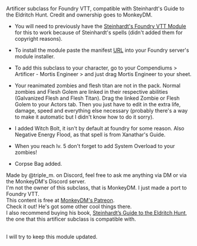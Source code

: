 Artificer subclass for Foundry VTT, compatible with Steinhardt's Guide to the Eldritch Hunt. Credit and ownership goes to MonkeyDM.

- You will need to previously have the <a href="https://monkeydm.shop/products/steinhardts-guide-vtt" target="_blank" rel="noopener noreferrer">Steinhardt's Foundry VTT Module</a> for this to work because of Steinhardt's spells (didn't added them for copyright reasons).

- To install the module paste the manifest <a href="https://raw.githubusercontent.com/marioo217/artificer-mortis-engineer/main/module.json" target="_blank" rel="noopener noreferrer">URL</a> into your Foundry server's module installer.
  
- To add this subclass to your character, go to your Compendiums > Artificer - Mortis Engineer > and just drag Mortis Engineer to your sheet.

- Your reanimated zombies and flesh titan are not in the pack. Normal zombies and Flesh Golem are linked in their respective abilities (Galvanized Flesh and Flesh Titan).
  Drag the linked Zombie or Flesh Golem to your Actors tab.
  Then you just have to edit in the extra life, damage, speed and everything else necessary (probably there's a way to make it automatic but I didn't know how to do it sorry).

- I added Witch Bolt, it isn't by default at foundry for some reason. Also Negative Energy Flood, as that spell is from Xanathar's Guide.

- When you reach lv. 5 don't forget to add System Overload to your zombies!

- Corpse Bag added.



Made by @triple_m. on Discord, feel free to ask me anything via DM or via the MonkeyDM's Discord server.<br/>
I'm not the owner of this subclass, that is MonkeyDM. I just made a port to Foundry VTT.<br/>
This content is free at <a href="https://www.patreon.com/monkeydm" target="_blank" rel="noopener noreferrer">MonkeyDM's Patreon</a>. <br/>
Check it out! He's got some other cool things there.<br/>
I also recommend buying his book, <a href="https://monkeydm.shop/collections/steinhardts-guide-to-the-eldritch-hunt-all" target="_blank" rel="noopener noreferrer">Steinhardt’s Guide to the Eldritch Hunt</a>, the one that this artificer subclass is compatible with.<br/><br/>

I will try to keep this module updated.

